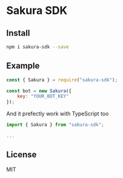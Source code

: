 # Sakura SDK

## Install
```bash
npm i sakura-sdk --save
```

## Example
```javascript
const { Sakura } = require("sakura-sdk");

const bot = new Sakura({
    key: "YOUR_BOT_KEY"
});
```
And it prefectly work with TypeScript too
```typescript
import { Sakura } from "sakura-sdk";

...
```

## License
MIT
